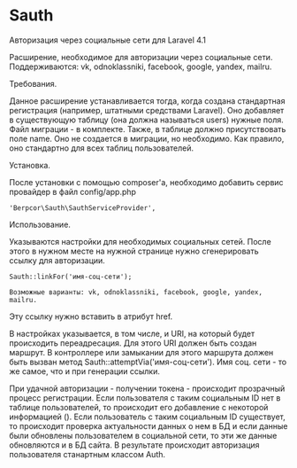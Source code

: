 Sauth
=====

Авторизация через социальные сети для Laravel 4.1

Расширение, необходимое для авторизации через социальные сети. 
Поддерживаются: vk, odnoklassniki, facebook, google, yandex, mailru.

Требования. 

Данное расширение устанавливается тогда, когда создана стандартная регистрация (например, штатными средствами Laravel).
Оно добавляет в существующую таблицу (она должна называться users) нужные поля. Файл миграции - в комплекте. Также,
в таблице должно присутствовать поле name. Оно не создается в миграции, но необходимо. Как правило, оно стандартно для
всех таблиц пользователей.

Установка.

После установки с помощью composer'а, необходимо добавить сервис провайдер в файл config/app.php

    'Berpcor\Sauth\SauthServiceProvider',
    
Использование.

Указываются настройки для необходимых социальных сетей. После этого в нужном месте на нужной странице нужно сгенерировать
ссылку для авторизации.

    Sauth::linkFor('имя-соц-сети');
    
    Возможные варианты: vk, odnoklassniki, facebook, google, yandex, mailru.

Эту ссылку нужно вставить в атрибут href.

В настройках указывается, в том числе, и URI, на который будет происходить переадресация. Для этого URI должен быть создан
маршрут. В контроллере или замыкании для этого маршрута должен быть вызван метод Sauth::attemptVia('имя-соц-сети'). Имя
соц. сети - то же самое, что и при генерации ссылки.

При удачной авторизации - получении токена - происходит прозрачный процесс регистрации. Если пользователя с таким
социальным ID нет в таблице пользователей, то происходит его добавление с некоторой информацией (). Если пользователь с
таким социальным ID существует, то происходит проверка актуальности данных о нем в БД и если данные были обновлены
пользователем в социальной сети, то эти же данные обновляются и в БД сайта. В результате происходит авторизация
пользователя станартным классом Auth.



